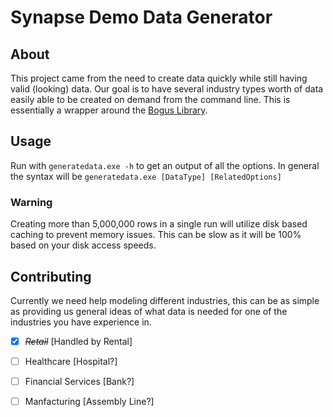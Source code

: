 # Synapse Demo Data Generator

## About
This project came from the need to create data quickly while still having valid (looking) data. Our goal is to have several industry types worth of data easily able to be created on demand from the command line. This is essentially a wrapper around the [Bogus Library](https://github.com/bchavez/Bogus).

## Usage
Run with ``` generatedata.exe -h ``` to get an output of all the options. In general the syntax will be ``` generatedata.exe [DataType] [RelatedOptions] ```

### Warning
Creating more than 5,000,000 rows in a single run will utilize disk based caching to prevent memory issues. This can be slow as it will be 100% based on your disk access speeds.

## Contributing

Currently we need help modeling different industries, this can be as simple as providing us general ideas of what data is needed for one of the industries you have experience in.

* [X] ~~*Retail*~~ [Handled by Rental]
* [ ] Healthcare [Hospital?]
* [ ] Financial Services [Bank?]
* [ ] Manfacturing [Assembly Line?]

